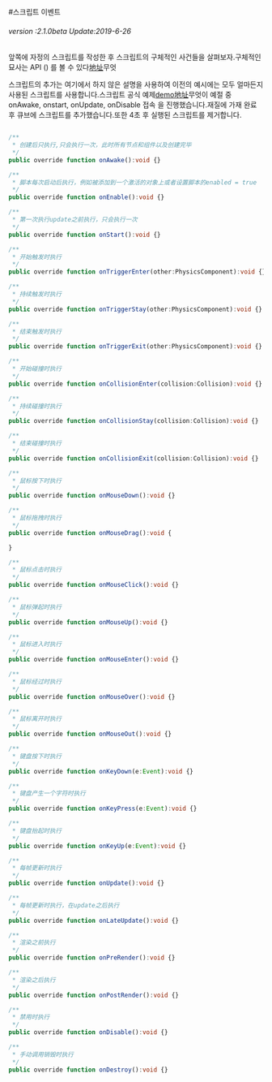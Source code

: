 #스크립트 이벤트

###### *version :2.1.0beta   Update:2019-6-26*

앞쪽에 자정의 스크립트를 작성한 후 스크립트의 구체적인 사건들을 살펴보자.구체적인 묘사는 API () 를 볼 수 있다[地址](https://layaair.ldc.layabox.com/api2/Chinese/index.html?category=Core&class=laya.d3.component.Script3D)무엇

스크립트의 추가는 여기에서 하지 않은 설명을 사용하여 이전의 예시에는 모두 얼마든지 사용된 스크립트를 사용합니다.스크립트 공식 예제[demo地址](https://layaair.ldc.layabox.com/demo2/?language=ch&category=3d&group=Script&name=ScriptDemo)무엇이 예절 중 onAwake, onstart, onUpdate, onDisable 접속 을 진행했습니다.재질에 가재 완료 후 큐브에 스크립트를 추가했습니다.또한 4초 후 실행된 스크립트를 제거합니다.


```typescript

/**
 * 创建后只执行,只会执行一次，此时所有节点和组件以及创建完毕
 */
public override function onAwake():void {}

/**
 * 脚本每次启动后执行，例如被添加到一个激活的对象上或者设置脚本的enabled = true
 */
public override function onEnable():void {}

/**
 * 第一次执行update之前执行，只会执行一次
 */
public override function onStart():void {}

/**
 * 开始触发时执行
 */
public override function onTriggerEnter(other:PhysicsComponent):void {}

/**
 * 持续触发时执行
 */
public override function onTriggerStay(other:PhysicsComponent):void {}

/**
 * 结束触发时执行
 */
public override function onTriggerExit(other:PhysicsComponent):void {}

/**
 * 开始碰撞时执行
 */
public override function onCollisionEnter(collision:Collision):void {}

/**
 * 持续碰撞时执行
 */
public override function onCollisionStay(collision:Collision):void {}

/**
 * 结束碰撞时执行
 */
public override function onCollisionExit(collision:Collision):void {}

/**
 * 鼠标按下时执行
 */
public override function onMouseDown():void {}

/**
 * 鼠标拖拽时执行
 */
public override function onMouseDrag():void {

}

/**
 * 鼠标点击时执行
 */
public override function onMouseClick():void {}

/**
 * 鼠标弹起时执行
 */
public override function onMouseUp():void {}

/**
 * 鼠标进入时执行
 */
public override function onMouseEnter():void {}

/**
 * 鼠标经过时执行
 */
public override function onMouseOver():void {}

/**
 * 鼠标离开时执行
 */
public override function onMouseOut():void {}

/**
 * 键盘按下时执行
 */
public override function onKeyDown(e:Event):void {}

/**
 * 键盘产生一个字符时执行
 */
public override function onKeyPress(e:Event):void {}

/**
 * 键盘抬起时执行
 */
public override function onKeyUp(e:Event):void {}

/**
 * 每帧更新时执行
 */
public override function onUpdate():void {}

/**
 * 每帧更新时执行，在update之后执行
 */
public override function onLateUpdate():void {}

/**
 * 渲染之前执行
 */
public override function onPreRender():void {}

/**
 * 渲染之后执行
 */
public override function onPostRender():void {}

/**
 * 禁用时执行
 */
public override function onDisable():void {}

/**
 * 手动调用销毁时执行
 */
public override function onDestroy():void {}
```






